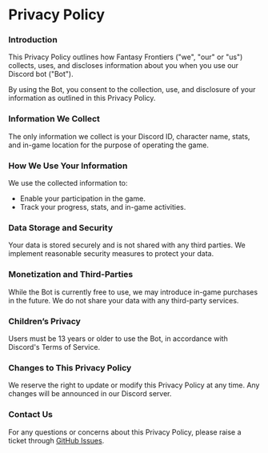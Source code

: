 # Privacy Policy

### Introduction

This Privacy Policy outlines how Fantasy Frontiers ("we", "our" or "us") collects, uses, and discloses information about you when you use our Discord bot ("Bot").

By using the Bot, you consent to the collection, use, and disclosure of your information as outlined in this Privacy Policy.

### Information We Collect

The only information we collect is your Discord ID, character name, stats, and in-game location for the purpose of operating the game.

### How We Use Your Information

We use the collected information to:
- Enable your participation in the game.
- Track your progress, stats, and in-game activities.

### Data Storage and Security

Your data is stored securely and is not shared with any third parties. We implement reasonable security measures to protect your data.

### Monetization and Third-Parties

While the Bot is currently free to use, we may introduce in-game purchases in the future. We do not share your data with any third-party services.

### Children’s Privacy

Users must be 13 years or older to use the Bot, in accordance with Discord's Terms of Service.

### Changes to This Privacy Policy

We reserve the right to update or modify this Privacy Policy at any time. Any changes will be announced in our Discord server.

### Contact Us

For any questions or concerns about this Privacy Policy, please raise a ticket through [GitHub Issues](https://github.com/FantasyFrontiers/FantasyFrontiers/issues/new/choose).

